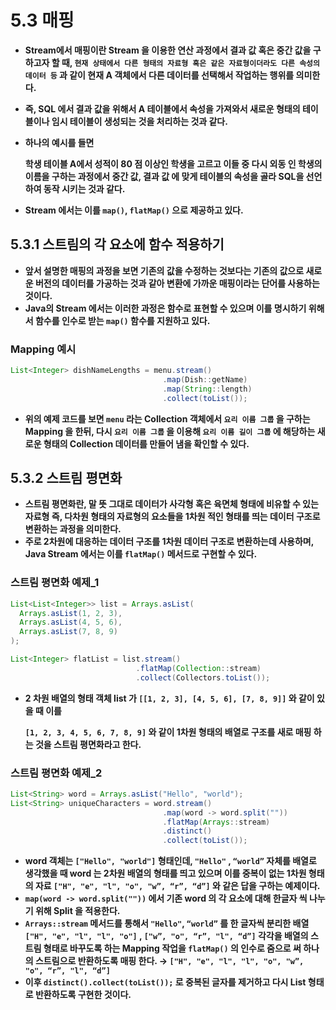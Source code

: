 # **5.3 매핑**

- **Stream에서 매핑이란 Stream 을 이용한 연산 과정에서 결과 값 혹은 중간 값을 구하고자 할 때, `현재 상태에서 다른 형태의 자료형 혹은 같은 자료형이더라도 다른 속성의 데이터 등` 과 같이 현재 A 객체에서 다른 데이터를 선택해서 작업하는 행위를 의미한다.**
- **즉, SQL 에서 결과 값을 위해서 A 테이블에서 속성을 가져와서 새로운 형태의 테이블이나 임시 테이블이 생성되는 것을 처리하는 것과 같다.**
- **하나의 예시를 들면**
    
    **학생 테이블 A에서 성적이 80 점 이상인 학생을 고르고 이들 중 다시 외동 인 학생의 이름을 구하는 과정에서 중간 값, 결과 값 에 맞게 테이블의 속성을 골라 SQL을 선언하여 동작 시키는 것과 같다.**
    
- **Stream 에서는 이를 `map()`, `flatMap()` 으로 제공하고 있다.**

## **5.3.1 스트림의 각 요소에 함수 적용하기**

- **앞서 설명한 매핑의 과정을 보면 기존의 값을 수정하는 것보다는 기존의 값으로 새로운 버전의 데이터를 가공하는 것과 같아 변환에 가까운 매핑이라는 단어를 사용하는 것이다.**
- **Java의 Stream 에서는 이러한 과정은 함수로 표현할 수 있으며 이를 명시하기 위해서 함수를 인수로 받는 `map()` 함수를 지원하고 있다.**

### **Mapping 예시**

```java
List<Integer> dishNameLengths = menu.stream()
                                  .map(Dish::getName)
                                  .map(String::length)
                                  .collect(toList());
```

- **위의 예제 코드를 보면 `menu` 라는 Collection 객체에서 `요리 이름 그룹` 을 구하는 Mapping 을 한뒤, 다시 `요리 이름 그룹` 을 이용해 `요리 이름 길이 그룹` 에 해당하는 새로운 형태의 Collection 데이터를 만들어 냄을 확인할 수 있다.**

## **5.3.2 스트림 평면화**

- **스트림 평면화란, 말 뜻 그대로 데이터가 사각형 혹은 육면체 형태에 비유할 수 있는 자료형 즉, 다차원 형태의 자료형의 요소들을 1차원 적인 형태를 띄는 데이터 구조로 변환하는 과정을 의미한다.**
- **주로 2차원에 대응하는 데이터 구조를 1차원 데이터 구조로 변환하는데 사용하며, Java Stream 에서는 이를 `flatMap()` 메서드로 구현할 수 있다.**

### **스트림 평면화 예제_1**

```java
List<List<Integer>> list = Arrays.asList(
  Arrays.asList(1, 2, 3), 
  Arrays.asList(4, 5, 6), 
  Arrays.asList(7, 8, 9)
);

List<Integer> flatList = list.stream()
                            .flatMap(Collection::stream)
                            .collect(Collectors.toList());
```

- **2 차원 배열의 형태 객체 list 가 `[[1, 2, 3], [4, 5, 6], [7, 8, 9]]` 와 같이 있을 때 이를**
    
    **`[1, 2, 3, 4, 5, 6, 7, 8, 9]` 와 같이 1차원 형태의 배열로 구조를 새로 매핑 하는 것을 스트림 평면화라고 한다.**
    

### **스트림 평면화 예제_2**

```java
List<String> word = Arrays.asList("Hello", "world");
List<String> uniqueCharacters = word.stream()
                                  .map(word -> word.split(""))
                                  .flatMap(Arrays::stream)
                                  .distinct()
                                  .collect(toList());
```

- **word 객체는 `["Hello", "world"]` 형태인데, `"Hello"` , `“world”` 자체를 배열로 생각했을 때 word 는 2차원 배열의 형태를 띄고 있으며 이를 중복이 없는 1차원 형태의 자료 
`["H", "e", "l", "o", "w”, “r”, “d”]` 와 같은 답을 구하는 예제이다.**
- **`map(word -> word.split(""))` 에서 기존 word 의 각 요소에 대해 한글자 씩 나누기 위해 Split 을 적용한다.**
- **`Arrays::stream` 메서드를 통해서 `"Hello"`, `“world”` 를 한 글자씩 분리한 배열 
`["H", "e", "l", "l", "o"]` , `["w”, "o", “r”, "l", “d”]` 각각을 배열의 스트림 형태로 
바꾸도록 하는 Mapping 작업을 `flatMap()` 의 인수로 줌으로 써 하나의 스트림으로 반환하도록 매핑 한다. → `["H", "e", "l", "l", "o", "w”, "o", “r”, "l", “d”]`**
- **이후 `distinct().collect(toList());` 로 중복된 글자를 제거하고 다시 List<String> 형태로 반환하도록 구현한 것이다.**

